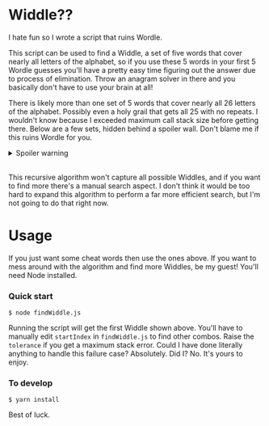 # Widdle??

I hate fun so I wrote a script that ruins Wordle. 

This script can be used to find a Widdle, a set of five words that cover nearly all letters of the alphabet, so if you use these 5 words in your first 5 Wordle guesses you'll have a pretty easy time figuring out the answer due to process of elimination. Throw an anagram solver in there and you basically don't have to use your brain at all!

There is likely more than one set of 5 words that cover nearly all 26 letters of the alphabet. Possibly even a holy grail that gets all 25 with no repeats. I wouldn't know because I exceeded maximum call stack size before getting there. Below are a few sets, hidden behind a spoiler wall. Don't blame me if this ruins Wordle for you.

<details>
  <summary>Spoiler warning</summary>

Tolerance 2, leaving Q and X undetermined:  

    abets  
    flick  
    grown  
    jumpy  
    vozhd

Tolerance 2, leaving Z and X undetermined:  

    abmho  
    clunk  
    jived  
    grypt  
    waqfs  
</details>
&nbsp  

This recursive algorithm won't capture all possible Widdles, and if you want to find more there's a manual search aspect. I don't think it would be too hard to expand this algorithm to perform a far more efficient search, but I'm not going to do that right now. 

# Usage

If you just want some cheat words then use the ones above. If you want to mess around with the algorithm and find more Widdles, be my guest! You'll need Node installed. 


### Quick start

    $ node findWiddle.js

Running the script will get the first Widdle shown above. You'll have to manually edit `startIndex` in `findWiddle.js` to find other combos. Raise the `tolerance` if you get a maximum stack error. Could I have done literally anything to handle this failure case? Absolutely. Did I? No. It's yours to enjoy. 

### To develop

    $ yarn install 

Best of luck.




